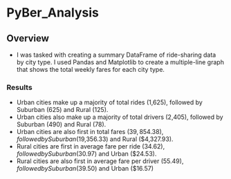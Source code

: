 # PyBer_Analysis
## Overview
* I was tasked with creating a summary DataFrame of ride-sharing data by city type. I used Pandas and Matplotlib to create a multiple-line graph that shows the total weekly fares for each city type.
### Results
* Urban cities make up a majority of total rides (1,625), followed by Suburban (625) and Rural (125).
* Urban cities also make up a majority of total drivers (2,405), followed by Suburban (490) and Rural (78).
* Urban cities are also first in total fares ($39,854.38), followed by Suburban ($19,356.33) and Rural ($4,327.93).
* Rural cities are first in average fare per ride ($34.62), followed by Suburban ($30.97) and Urban ($24.53).
* Rural cities are also first in average fare per driver ($55.49), followed by Suburban ($39.50) and Urban ($16.57)
